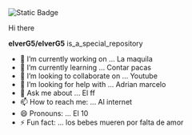 
<img alt="Static Badge" src="https://img.shields.io/badge/https%3A%2F%2Fwww.facebook.com%2Fprofile.php%3Fid%3D100037486610206%26mibextid%3DZbWKwL">

 
 
 
 
 
 Hi there 


**elverG5/elverG5** is_a_special_repository


- 🔭 I’m currently working on ... La maquila
- 🌱 I’m currently learning ... Contar pacas
- 👯 I’m looking to collaborate on ... Youtube
- 🤔 I’m looking for help with ... Adrian marcelo
- 💬 Ask me about ... El ff
- 📫 How to reach me: ... Al internet
- 😄 Pronouns: ... El 10
- ⚡ Fun fact: ... los bebes mueren por falta de amor

